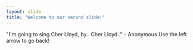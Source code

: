 ```yaml
---
layout: slide
title: "Welcome to our second slide!"
---
```

"I'm going to sing Cher Lloyd, by.. Cher Lloyd.." - Anonymous
Use the left arrow to go back!
